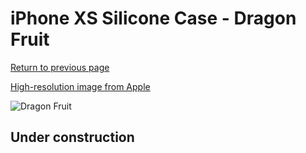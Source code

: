 # iPhone XS Silicone Case - Dragon Fruit

[Return to previous page](/iphone_x)

[High-resolution image from Apple](https://store.storeimages.cdn-apple.com/8756/as-images.apple.com/is/MW972?wid=4500&hei=4500&fmt=png)

<div style="width: 500px"><img src="/everyphone/MW972.png" alt="Dragon Fruit"></div>

## Under construction
